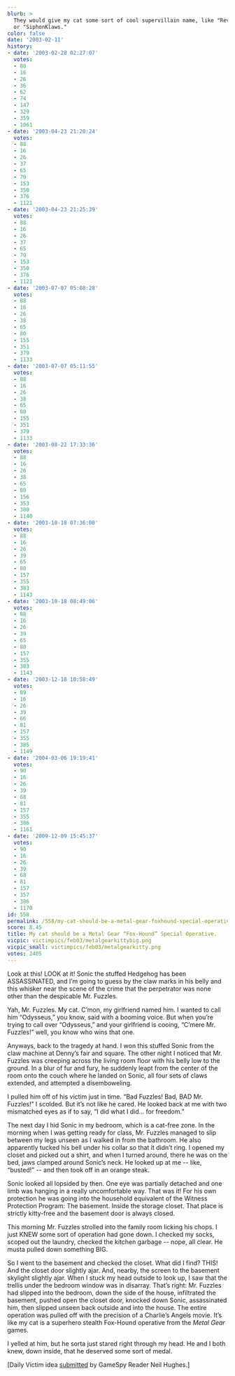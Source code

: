 ```yaml
---
blurb: >
  They would give my cat some sort of cool supervillain name, like "Revolver Purrsalot"
  or "SiphonKlaws."
color: false
date: '2003-02-11'
history:
- date: '2003-02-28 02:27:07'
  votes:
  - 80
  - 16
  - 26
  - 36
  - 62
  - 74
  - 147
  - 329
  - 359
  - 1061
- date: '2003-04-23 21:20:24'
  votes:
  - 88
  - 16
  - 26
  - 37
  - 65
  - 79
  - 153
  - 350
  - 376
  - 1121
- date: '2003-04-23 21:25:39'
  votes:
  - 88
  - 16
  - 26
  - 37
  - 65
  - 79
  - 153
  - 350
  - 376
  - 1121
- date: '2003-07-07 05:08:28'
  votes:
  - 88
  - 16
  - 26
  - 38
  - 65
  - 80
  - 155
  - 351
  - 379
  - 1133
- date: '2003-07-07 05:11:55'
  votes:
  - 88
  - 16
  - 26
  - 38
  - 65
  - 80
  - 155
  - 351
  - 379
  - 1133
- date: '2003-08-22 17:33:36'
  votes:
  - 88
  - 16
  - 26
  - 38
  - 65
  - 80
  - 156
  - 353
  - 380
  - 1140
- date: '2003-10-18 07:36:00'
  votes:
  - 88
  - 16
  - 26
  - 39
  - 65
  - 80
  - 157
  - 355
  - 383
  - 1143
- date: '2003-10-18 08:49:06'
  votes:
  - 88
  - 16
  - 26
  - 39
  - 65
  - 80
  - 157
  - 355
  - 383
  - 1143
- date: '2003-12-18 10:58:49'
  votes:
  - 89
  - 16
  - 26
  - 39
  - 66
  - 81
  - 157
  - 355
  - 385
  - 1149
- date: '2004-03-06 19:19:41'
  votes:
  - 90
  - 16
  - 26
  - 39
  - 68
  - 81
  - 157
  - 355
  - 386
  - 1161
- date: '2009-12-09 15:45:37'
  votes:
  - 90
  - 16
  - 26
  - 39
  - 68
  - 81
  - 157
  - 357
  - 386
  - 1170
id: 558
permalink: /558/my-cat-should-be-a-metal-gear-foxhound-special-operative/
score: 8.45
title: My cat should be a Metal Gear “Fox-Hound” Special Operative.
vicpic: victimpics/feb03/metalgearkittybig.png
vicpic_small: victimpics/feb03/metalgearkitty.png
votes: 2405
---
```


Look at this! LOOK at it! Sonic the stuffed Hedgehog has been
ASSASSINATED, and I’m going to guess by the claw marks in his belly and
this whisker near the scene of the crime that the perpetrator was none
other than the despicable Mr. Fuzzles.

Yah, Mr. Fuzzles. My cat. C’mon, my girlfriend named him. I wanted to
call him “Odysseus,” you know, said with a booming voice. But when
you’re trying to call over “Odysseus,” and your girlfriend is cooing,
“C’mere Mr. Fuzzles!” well, you know who wins that one.

Anyways, back to the tragedy at hand. I won this stuffed Sonic from the
claw machine at Denny’s fair and square. The other night I noticed that
Mr. Fuzzles was creeping across the living room floor with his belly low
to the ground. In a blur of fur and fury, he suddenly leapt from the
center of the room onto the couch where he landed on Sonic, all four
sets of claws extended, and attempted a disemboweling.

I pulled him off of his victim just in time. “Bad Fuzzles! Bad, BAD Mr.
Fuzzles!” I scolded. But it’s not like he cared. He looked back at me
with two mismatched eyes as if to say, “I did what I did... for
freedom.”

The next day I hid Sonic in my bedroom, which is a cat-free zone. In the
morning when I was getting ready for class, Mr. Fuzzles managed to slip
between my legs unseen as I walked in from the bathroom. He also
apparently tucked his bell under his collar so that it didn’t ring. I
opened my closet and picked out a shirt, and when I turned around, there
he was on the bed, jaws clamped around Sonic’s neck. He looked up at me
-- like, “busted!” -- and then took off in an orange steak.

Sonic looked all lopsided by then. One eye was partially detached and
one limb was hanging in a really uncomfortable way. That was it! For his
own protection he was going into the household equivalent of the Witness
Protection Program: The basement. Inside the storage closet. That place
is strictly kitty-free and the basement door is always closed.

This morning Mr. Fuzzles strolled into the family room licking his
chops. I just KNEW some sort of operation had gone down. I checked my
socks, scoped out the laundry, checked the kitchen garbage -- nope, all
clear. He musta pulled down something BIG.

So I went to the basement and checked the closet. What did I find? THIS!
And the closet door slightly ajar. And, nearby, the screen to the
basement skylight slightly ajar. When I stuck my head outside to look
up, I saw that the trellis under the bedroom window was in disarray.
That’s right: Mr. Fuzzles had slipped into the bedroom, down the side of
the house, infiltrated the basement, pushed open the closet door,
knocked down Sonic, assassinated him, then slipped unseen back outside
and into the house. The entire operation was pulled off with the
precision of a Charlie’s Angels movie. It’s like my cat is a superhero
stealth Fox-Hound operative from the *Metal Gear* games.

I yelled at him, but he sorta just stared right through my head. He and
I both knew, down inside, that he deserved some sort of medal.

\[Daily Victim idea [submitted](mailto:feedback@gamespy.com) by GameSpy
Reader Neil Hughes.\]